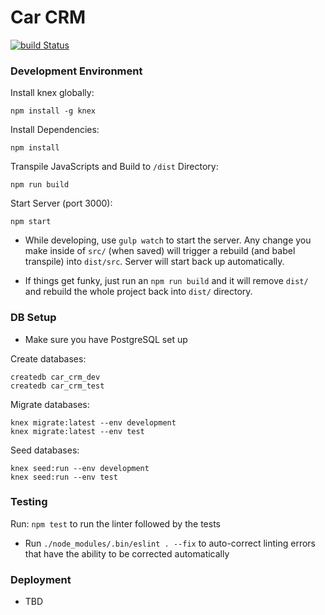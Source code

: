 # Car CRM

[![build Status](https://travis-ci.org/bradford-hamilton/car-crm-server.svg?branch=master)](https://travis-ci.org/bradford-hamilton/car-crm-server)

### Development Environment
Install knex globally:
```
npm install -g knex
```

Install Dependencies:
```
npm install
```

Transpile JavaScripts and Build to `/dist` Directory:
```
npm run build
```

Start Server (port 3000):
```
npm start
```

- While developing, use `gulp watch` to start the server. Any change you make inside of `src/` (when saved) will trigger a rebuild (and babel transpile) into `dist/src`. Server will start back up automatically.

- If things get funky, just run an `npm run build` and it will remove `dist/` and rebuild the whole project back into `dist/` directory.

### DB Setup
- Make sure you have PostgreSQL set up

Create databases:
```
createdb car_crm_dev
createdb car_crm_test
```

Migrate databases:
```
knex migrate:latest --env development
knex migrate:latest --env test

```

Seed databases:
```
knex seed:run --env development
knex seed:run --env test

```

### Testing
Run: `npm test` to run the linter followed by the tests
 - Run `./node_modules/.bin/eslint . --fix` to auto-correct linting errors that have the ability to be corrected automatically

### Deployment
- TBD
